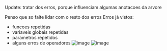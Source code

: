 Update: tratar dos erros, porque influenciam algumas anotacoes da arvore

Penso que so falte lidar com o resto dos erros
Erros já vistos:
 * funcoes repetidas
 * variaveis globais repetidas
 * parametros repetidos
 * alguns erros de operadores
 ![image](https://user-images.githubusercontent.com/86196394/202829192-24aee77e-05e2-4400-91de-12d4da781db5.png)
![image](https://user-images.githubusercontent.com/86196394/202829205-b06edfeb-829c-4858-954b-7ea0e5b04803.png)

